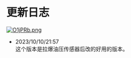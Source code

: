# 更新日志      
[![O1jPRb.png](https://ooo.0x0.ooo/2023/10/13/O1jPRb.png)](https://img.tg/image/O1jPRb)  
+ 2023/10/10/21:57    
这个版本是拉爆油压传感器后改的好用的版本。
